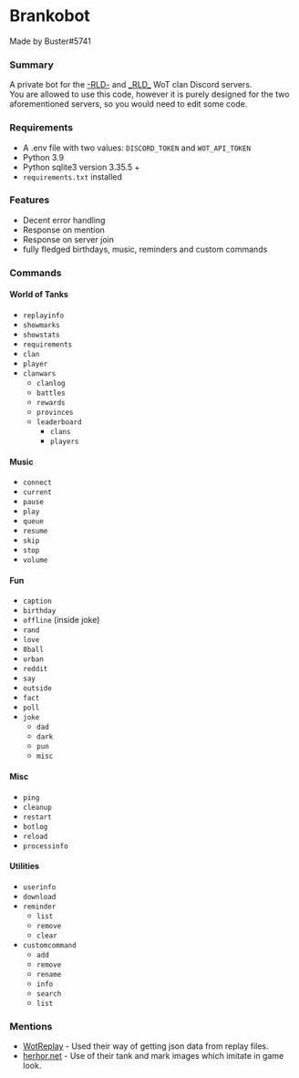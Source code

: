 # Brankobot
Made by Buster#5741

### Summary
A private bot for the [-RLD-](https://eu.wargaming.net/clans/wot/500075680/) and [\_RLD\_](https://eu.wargaming.net/clans/wot/500018519/) WoT clan Discord servers.  
You are allowed to use this code, however it is purely designed for the two aforementioned servers, so you would need to edit some code.

### Requirements
* A .env file with two values: `DISCORD_TOKEN` and `WOT_API_TOKEN`
* Python 3.9
* Python sqlite3 version 3.35.5 +
* `requirements.txt` installed

### Features
* Decent error handling
* Response on mention
* Response on server join
* fully fledged birthdays, music, reminders and custom commands

### Commands

#### World of Tanks
* `replayinfo`
* `showmarks`
* `showstats`
* `requirements`
* `clan`
* `player`
* `clanwars`
  - `clanlog`
  - `battles`
  - `rewards`
  - `provinces`
  - `leaderboard`
    - `clans`
    - `players`

#### Music
* `connect`
* `current`
* `pause`
* `play`
* `queue`
* `resume`
* `skip`
* `stop`
* `volume`

#### Fun
* `caption`
* `birthday`
* `offline` (inside joke)
* `rand`
* `love`
* `8ball`
* `urban`
* `reddit`
* `say`
* `outside`
* `fact`
* `poll`
* `joke`
  - `dad`
  - `dark`
  - `pun`
  - `misc`

#### Misc
* `ping`
* `cleanup`
* `restart`
* `botlog`
* `reload`
* `processinfo`

#### Utilities
* `userinfo`
* `download`
* `reminder`
  - `list`
  - `remove`
  - `clear`
* `customcommand`
  - `add`
  - `remove`
  - `rename`
  - `info`
  - `search`
  - `list`


### Mentions
* [WotReplay](https://pypi.org/project/wotreplay/) - Used their way of getting json data from replay files.
* [herhor.net](https://herhor.net/wot/) - Use of their tank and mark images which imitate in game look.
